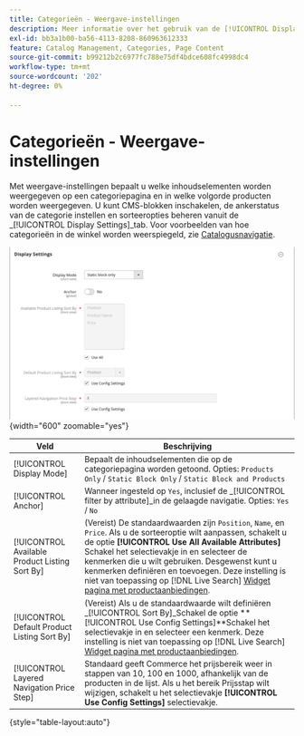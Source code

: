```yaml
---
title: Categorieën - Weergave-instellingen
description: Meer informatie over het gebruik van de [!UICONTROL Display] instellingen om te bepalen welke inhoudselementen worden weergegeven op een categoriepagina en de volgorde waarin producten worden weergegeven.
exl-id: bb3a1b00-ba56-4113-8208-860963612333
feature: Catalog Management, Categories, Page Content
source-git-commit: b99212b2c6977fc788e75df4bdce608fc4998dc4
workflow-type: tm+mt
source-wordcount: '202'
ht-degree: 0%

---
```


# Categorieën - Weergave-instellingen

Met weergave-instellingen bepaalt u welke inhoudselementen worden weergegeven op een categoriepagina en in welke volgorde producten worden weergegeven. U kunt CMS-blokken inschakelen, de ankerstatus van de categorie instellen en sorteeropties beheren vanuit de _[!UICONTROL Display Settings]_tab. Voor voorbeelden van hoe categorieën in de winkel worden weerspiegeld, zie [Catalogusnavigatie](navigation.md).

![Instellingen voor categorieën weergeven](./assets/category-display-settings.png){width="600" zoomable="yes"}

| Veld | Beschrijving |
|--- |--- |
| [!UICONTROL Display Mode] | Bepaalt de inhoudselementen die op de categoriepagina worden getoond. Opties: `Products Only` / `Static Block Only` / `Static Block and Products` |
| [!UICONTROL Anchor] | Wanneer ingesteld op `Yes`, inclusief de _[!UICONTROL filter by attribute]_in de gelaagde navigatie. Opties: `Yes` / `No` |
| [!UICONTROL Available Product Listing Sort By] | (Vereist) De standaardwaarden zijn `Position`, `Name`, en `Price`. Als u de sorteeroptie wilt aanpassen, schakelt u de optie **[!UICONTROL Use All Available Attributes]** Schakel het selectievakje in en selecteer de kenmerken die u wilt gebruiken. Desgewenst kunt u kenmerken definiëren en toevoegen. Deze instelling is niet van toepassing op [!DNL Live Search] [Widget pagina met productaanbiedingen](https://experienceleague.adobe.com/en/docs/commerce-merchant-services/live-search/live-search-storefront/plp-styling). |
| [!UICONTROL Default Product Listing Sort By] | (Vereist) Als u de standaardwaarde wilt definiëren _[!UICONTROL Sort By]_Schakel de optie **[!UICONTROL Use Config Settings]**Schakel het selectievakje in en selecteer een kenmerk. Deze instelling is niet van toepassing op [!DNL Live Search] [Widget pagina met productaanbiedingen](https://experienceleague.adobe.com/en/docs/commerce-merchant-services/live-search/live-search-storefront/plp-styling). |
| [!UICONTROL Layered Navigation Price Step] | Standaard geeft Commerce het prijsbereik weer in stappen van 10, 100 en 1000, afhankelijk van de producten in de lijst. Als u het bereik Prijsstap wilt wijzigen, schakelt u het selectievakje **[!UICONTROL Use Config Settings]** selectievakje. |

{style="table-layout:auto"}
